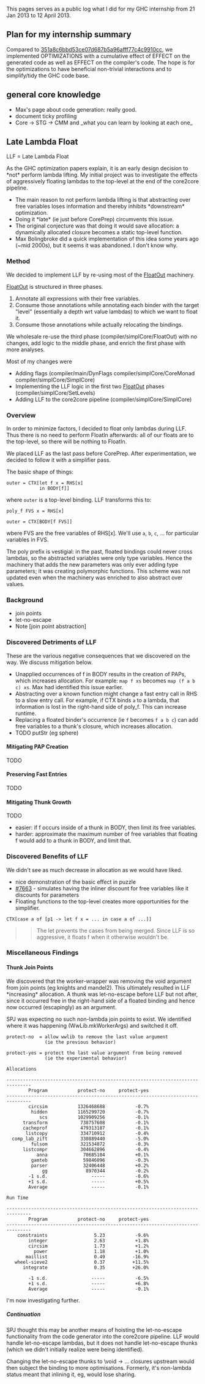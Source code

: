
This pages serves as a public log what I did for my GHC internship from 21 Jan 2013 to 12 April 2013.


## Plan for my internship summary



Compared to [351a8c6bbd53ce07d687b5a96afff77c4c9910cc](/trac/ghc/changeset/351a8c6bbd53ce07d687b5a96afff77c4c9910cc/ghc), we implemented OPTIMIZATIONS with a cumulative effect of EFFECT on the generated code as well as EFFECT on the compiler's code. The hope is for the optimizations to have beneficial non-trivial interactions and to simplify/tidy the GHC code base.


## general core knowledge


- Max's page about code generation: really good.
- document ticky profiling
- Core -\> STG -\> CMM and \_what you can learn by looking at each one\_

## Late Lambda Float



LLF = Late Lambda Float



As the GHC optimization papers explain, it is an early design decision to \*not\* perform lambda lifting. My initial project was to investigate the effects of aggressively floating lambdas to the top-level at the end of the core2core pipeline.


- The main reason to not perform lambda lifting is that abstracting over free variables loses information and thereby inhibits \*downstream\* optimization.
- Doing it \*late\* (ie just before CorePrep) circumvents this issue.
- The original conjecture was that doing it would save allocation: a dynamically allocated closure becomes a static top-level function.
- Max Bolingbroke did a quick implementation of this idea some years ago (\~mid 2000s), but it seems it was abandoned. I don't know why.

### Method



We decided to implement LLF by re-using most of the [FloatOut](float-out) machinery.



[FloatOut](float-out) is structured in three phases.


1. Annotate all expressions with their free variables.
1. Consume those annotations while annotating each binder with the target "level" (essentially a depth wrt value lambdas) to which we want to float it.
1. Consume those annotations while actually relocating the bindings.


We wholesale re-use the third phase (compiler/simplCore/FloatOut) with no changes, add logic to the middle phase, and enrich the first phase with more analyses.



Most of my changes were


- Adding flags (compiler/main/DynFlags compiler/simplCore/CoreMonad compiler/simplCore/SimplCore)
- Implementing the LLF logic in the first two [FloatOut](float-out) phases (compiler/simplCore/SetLevels)
- Adding LLF to the core2core pipeline (compiler/simplCore/SimplCore)

### Overview



In order to minimize factors, I decided to float only lambdas during LLF. Thus there is no need to perform FloatIn afterwards: all of our floats are to the top-level, so there will be nothing to FloatIn.



We placed LLF as the last pass before CorePrep. After experimentation, we decided to follow it with a simplifier pass.



The basic shape of things:


```wiki
outer = CTX[let f x = RHS[x]
            in BODY[f]]
```


where `outer` is a top-level binding. LLF transforms this to:


```wiki
poly_f FVS x = RHS[x]

outer = CTX[BODY[f FVS]]
```


wbere FVS are the free variables of RHS\[x\]. We'll use `a`, `b`, `c`, ... for particular variables in FVS.



The poly prefix is vestigial: in the past, floated bindings could never cross lambdas, so the abstracted variables were only type variables. Hence the machinery that adds the new parameters was only ever adding type parameters; it was creating polymorphic functions. This scheme was not updated even when the machinery was enriched to also abstract over values.


### Background


- join points
- let-no-escape
- Note \[join point abstraction\]

### Discovered Detriments of LLF



These are the various negative consequences that we discovered on the way. We discuss mitigation below.


- Unapplied occurrences of f in BODY results in the creation of PAPs, which increases allocation. For example: `map f xs` becomes `map (f a b c) xs`. Max had identified this issue earlier.
- Abstracting over a known function might change a fast entry call in RHS to a slow entry call. For example, if CTX binds `a` to a lambda, that information is lost in the right-hand side of poly\_f. This can increase runtime.
- Replacing a floated binder's occurrence (ie `f` becomes `f a b c`) can add free variables to a thunk's closure, which increases allocation.
- TODO putStr (eg sphere)

#### Mitigating PAP Creation



TODO


#### Preserving Fast Entries



TODO


#### Mitigating Thunk Growth



TODO


- easier: if f occurs inside of a thunk in BODY, then limit its free variables.
- harder: approximate the maximum number of free variables that floating f would add to a thunk in BODY, and limit that.

### Discovered Benefits of LLF



We didn't see as much decrease in allocation as we would have liked.


- nice demonstration of the basic effect in puzzle
- [\#7663](https://gitlab.staging.haskell.org/ghc/ghc/issues/7663) - simulates having the inliner discount for free variables like it discounts for parameters
- Floating functions to the top-level creates more opportunities for the simplifier.

```wiki
CTX[case a of [p1 -> let f x = ... in case a of ...]]
```

>
> >
> >
> > The let prevents the cases from being merged. Since LLF is so aggressive, it floats f when it otherwise wouldn't be.
> >
> >
>

### Miscellaneous Findings


#### Thunk Join Points



We discovered that the worker-wrapper was removing the void argument from join points (eg knights and mandel2). This ultimately resulted in LLF \*increasing\* allocation. A thunk was let-no-escape before LLF but not after, since it occurred free in the right-hand side of a floated binding and hence now occurred (escapingly) as an argument.



SPJ was expecting no such non-lambda join points to exist. We identified where it was happening (WwLib.mkWorkerArgs) and switched it off.


```wiki
protect-no  = allow wwlib to remove the last value argument
              (ie the previous behavior)

protect-yes = protect the last value argument from being removed
              (ie the experimental behavior)

Allocations

-------------------------------------------------------------------------------
        Program           protect-no     protect-yes
-------------------------------------------------------------------------------
        circsim           1326468688           -0.7%
         hidden           1165299720           -0.7%
            scs           1029909256           -0.1%
      transform            738757608           -0.1%
      cacheprof            479313187           -0.1%
       listcopy            334710912           -0.4%
  comp_lab_zift            330889440           -5.0%
         fulsom            321534872           -0.3%
      listcompr            304662896           -0.4%
           anna             70685104           +0.1%
         gamteb             59846096           -0.3%
         parser             32406448           +0.2%
             gg              8970344           -0.2%
        -1 s.d.                -----           -0.6%
        +1 s.d.                -----           +0.5%
        Average                -----           -0.1%

Run Time

-------------------------------------------------------------------------------
        Program           protect-no     protect-yes
-------------------------------------------------------------------------------
    constraints                 5.23           -9.6%
        integer                 2.63           +1.8%
        circsim                 1.73           +1.2%
          power                 1.18           +1.0%
       maillist                 0.49          -16.9%
   wheel-sieve2                 0.37          +11.5%
      integrate                 0.35          +26.0%

        -1 s.d.                -----           -6.5%
        +1 s.d.                -----           +6.8%
        Average                -----           -0.1%
```


I'm now investigating further.


##### Continuation



SPJ thought this may be another means of hoisting the let-no-escape functionality from the code generator into the core2core pipeline. LLF would handle let-no-escape lambdas, but it does not handle let-no-escape thunks (which we didn't initially realize were being identified).



Changing the let-no-escape thunks to \\void -\> ... closures upstream would then subject the binding to more optimisations. Formerly, it's non-lambda status meant that inlining it, eg, would lose sharing.


